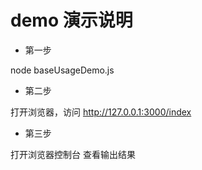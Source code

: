 # demo 演示说明

* 第一步 

node baseUsageDemo.js


* 第二步

打开浏览器，访问 http://127.0.0.1:3000/index

* 第三步

打开浏览器控制台 查看输出结果
